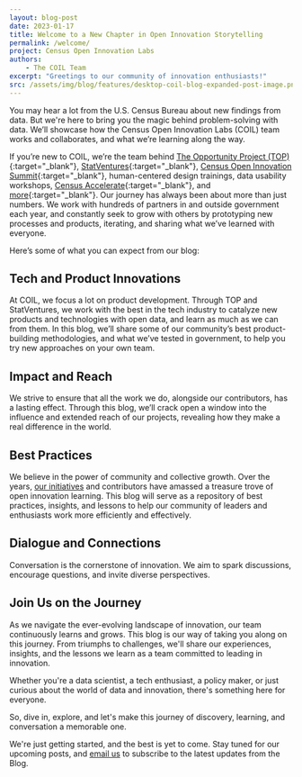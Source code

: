 ```yaml
---
layout: blog-post
date: 2023-01-17
title: Welcome to a New Chapter in Open Innovation Storytelling
permalink: /welcome/
project: Census Open Innovation Labs
authors:
    - The COIL Team
excerpt: "Greetings to our community of innovation enthusiasts!"
src: /assets/img/blog/features/desktop-coil-blog-expanded-post-image.png
---
```

You may hear a lot from the U.S. Census Bureau about new findings from data. But we're here to bring you the magic behind problem-solving with data. We’ll showcase how the Census Open Innovation Labs (COIL) team works and collaborates, and what we’re learning along the way.

If you’re new to COIL, we’re the team behind [The Opportunity Project (TOP)](https://opportunity.census.gov/){:target="_blank"}, [StatVentures](https://coil.census.gov/statventures/){:target="_blank"}, [Census Open Innovation Summit](https://opportunity.census.gov/summit/){:target="_blank"}, human-centered design trainings, data usability workshops, [Census Accelerate](https://accelerate.census.gov/){:target="_blank"}, and [more](https://coil.census.gov/portfolio/){:target="_blank"}. Our journey has always been about more than just numbers. We work with hundreds of partners in and outside government each year, and constantly seek to grow with others by prototyping new processes and products, iterating, and sharing what we’ve learned with everyone.

Here’s some of what you can expect from our blog:

## Tech and Product Innovations
At COIL, we focus a lot on product development. Through TOP and StatVentures, we work with the best in the tech industry to catalyze new products and technologies with open data, and learn as much as we can from them. In this blog, we’ll share some of our community’s best product-building methodologies, and what we’ve tested in government, to help you try new approaches on your own team.

## Impact and Reach
We strive to ensure that all the work we do, alongside our contributors, has a lasting effect. Through this blog, we’ll crack open a window into the influence and extended reach of our projects, revealing how they make a real difference in the world.

## Best Practices
We believe in the power of community and collective growth. Over the years, [our initiatives](https://coil.census.gov/portfolio/) and contributors have amassed a treasure trove of open innovation learning. This blog will serve as a repository of best practices, insights, and lessons to help our community of leaders and enthusiasts work more efficiently and effectively.

## Dialogue and Connections
Conversation is the cornerstone of innovation. We aim to spark discussions, encourage questions, and invite diverse perspectives.

## Join Us on the Journey
As we navigate the ever-evolving landscape of innovation, our team continuously learns and grows. This blog is our way of taking you along on this journey. From triumphs to challenges, we'll share our experiences, insights, and the lessons we learn as a team committed to leading in innovation.

Whether you're a data scientist, a tech enthusiast, a policy maker, or just curious about the world of data and innovation, there's something here for everyone.

So, dive in, explore, and let's make this journey of discovery, learning, and conversation a memorable one.

We're just getting started, and the best is yet to come. Stay tuned for our upcoming posts, and [email us](mailto:census.openinnovationlabs@census.gov) to subscribe to the latest updates from the Blog.
